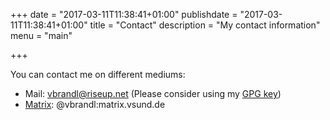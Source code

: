 +++
date = "2017-03-11T11:38:41+01:00"
publishdate = "2017-03-11T11:38:41+01:00"
title = "Contact"
description = "My contact information"
menu = "main"

+++

You can contact me on different mediums:

 * Mail: <vbrandl@riseup.net> (Please consider using my [GPG key](/static/keys/0x1FFE431282F4B8CC0A7579167FB009175885FC76.asc))
 * [Matrix](https://matrix.org/): @vbrandl:matrix.vsund.de
